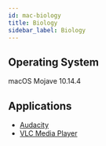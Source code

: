 ```yaml
---
id: mac-biology
title: Biology
sidebar_label: Biology
---
```


## Operating System
macOS Mojave 10.14.4

## Applications
* [Audacity](software-mac-audacity.md)
* [VLC Media Player](software-mac-vlc.md)
